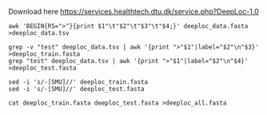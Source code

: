Download here https://services.healthtech.dtu.dk/service.php?DeepLoc-1.0






```
awk 'BEGIN{RS=">"}{print $1"\t"$2"\t"$3"\t"$4;}' deeploc_data.fasta >deeploc_data.tsv

grep -v "test" deeploc_data.tsv | awk '{print ">"$1"|label="$2"\n"$3}' >deeploc_train.fasta
grep "test" deeploc_data.tsv | awk '{print ">"$1"|label="$2"\n"$4}' >deeploc_test.fasta

sed -i 's/-[SMU]//' deeploc_train.fasta
sed -i 's/-[SMU]//' deeploc_test.fasta

cat deeploc_train.fasta deeploc_test.fasta >deeploc_all.fasta
```
